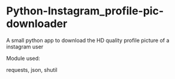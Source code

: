 # Python-Instagram_profile-pic-downloader
A small python app to download the HD quality profile picture of a instagram user 

Module used:

requests, json, shutil
